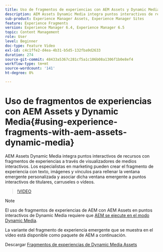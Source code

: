 ```yaml
---
title: Uso de fragmentos de experiencias con AEM Assets y Dynamic Media
description: AEM Assets Dynamic Media integra puntos interactivos de recursos con fragmentos de experiencias a través de visualizadores de medios interactivos. Los especialistas en marketing pueden crear el fragmento de experiencia con texto, imágenes y vínculos para rellenar la ventana emergente personalizada y asociar dicha ventana emergente a puntos interactivos de titulares, carruseles o vídeos.
sub-product: Experience Manager Assets, Experience Manager Sites
feature: Experience Fragments
version: Experience Manager 6.4, Experience Manager 6.5
topic: Content Management
role: User
level: Beginner
doc-type: Feature Video
exl-id: c4c1ffe2-d4ea-4b31-b5d5-132fba9d2633
duration: 274
source-git-commit: 48433a5367c281cf5a1c106b08a1306f1b0e8ef4
workflow-type: tm+mt
source-wordcount: '141'
ht-degree: 0%

---
```


# Uso de fragmentos de experiencias con AEM Assets y Dynamic Media{#using-experience-fragments-with-aem-assets-dynamic-media}

AEM Assets Dynamic Media integra puntos interactivos de recursos con fragmentos de experiencias a través de visualizadores de medios interactivos. Los especialistas en marketing pueden crear el fragmento de experiencia con texto, imágenes y vínculos para rellenar la ventana emergente personalizada y asociar dicha ventana emergente a puntos interactivos de titulares, carruseles o vídeos.

>[!VIDEO](https://video.tv.adobe.com/v/40215?quality=12&learn=on&captions=spa)

>[!NOTE]
>
>El uso de fragmentos de experiencias de AEM con AEM Assets en puntos interactivos de Dynamic Media requiere que [AEM se ejecute en el modo Dynamic Media](https://experienceleague.adobe.com/docs/?lang=es).

La variante del fragmento de experiencia emergente que se muestra en el vídeo está disponible como paquete de AEM a continuación.

Descargar [Fragmentos de experiencias de Dynamic Media Assets](assets/experience-fragmentsdynamic-mediaassets-100.zip)
